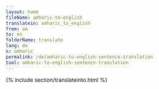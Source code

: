 ```yaml
---
layout: home
fileName: amharic-to-english
translatein: amharic_to_english
from: am
to: en
folderName: translate
lang: de
x: amharic
permalink: /de/amharic-to-english-sentence-translation
tool: amharic-to-english-sentence-translation
---
```

{% include section/translateinto.html %}